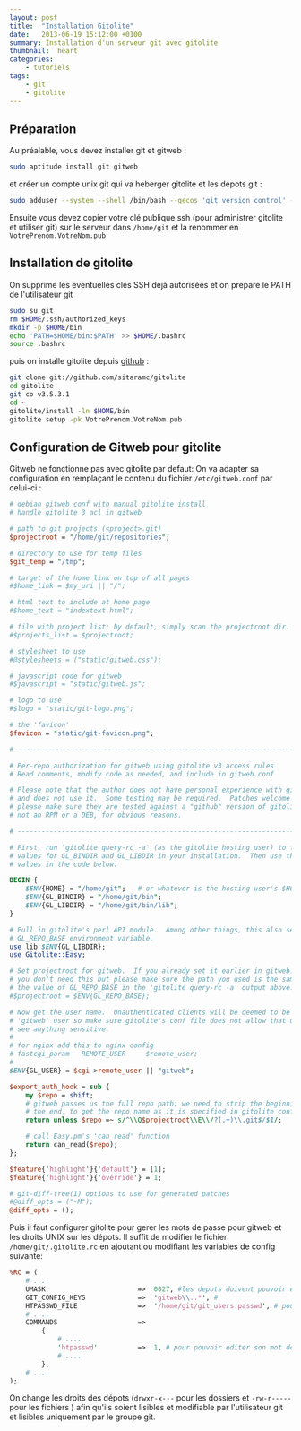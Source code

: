 ```yaml
---
layout: post
title:  "Installation Gitolite"
date:   2013-06-19 15:12:00 +0100
summary: Installation d'un serveur git avec gitolite
thumbnail:  heart
categories:
    - tutoriels
tags:
    - git
    - gitolite
---
```


Préparation
-----------
Au préalable, vous devez installer git et gitweb :

```sh
sudo aptitude install git gitweb
```

et créer un compte unix git qui va heberger gitolite et les dépots git :

```sh
sudo adduser --system --shell /bin/bash --gecos 'git version control' --group --disabled-password --home /home/git git
```

Ensuite vous devez copier votre clé publique ssh (pour administrer gitolite et utiliser git) sur le serveur dans `/home/git` et la renommer en `VotrePrenom.VotreNom.pub`

Installation de gitolite
------------------------

On supprime les eventuelles clés SSH déjà autorisées et on prepare le PATH de l'utilisateur git

```sh
sudo su git
rm $HOME/.ssh/authorized_keys
mkdir -p $HOME/bin
echo 'PATH=$HOME/bin:$PATH' >> $HOME/.bashrc
source .bashrc
```

puis on installe gitolite depuis [github](https://github.com/sitaramc/gitolite "github gitolite") :

```sh
git clone git://github.com/sitaramc/gitolite
cd gitolite
git co v3.5.3.1
cd ~
gitolite/install -ln $HOME/bin
gitolite setup -pk VotrePrenom.VotreNom.pub
```

Configuration de Gitweb pour gitolite
-------------------------------------

Gitweb ne fonctionne pas avec gitolite par defaut:
On va adapter sa configuration en remplaçant le contenu du fichier `/etc/gitweb.conf` par celui-ci :

```perl
# debian gitweb conf with manual gitolite install
# handle gitolite 3 acl in gitweb

# path to git projects (<project>.git)
$projectroot = "/home/git/repositories";

# directory to use for temp files
$git_temp = "/tmp";

# target of the home link on top of all pages
#$home_link = $my_uri || "/";

# html text to include at home page
#$home_text = "indextext.html";

# file with project list; by default, simply scan the projectroot dir.
#$projects_list = $projectroot;

# stylesheet to use
#@stylesheets = ("static/gitweb.css");

# javascript code for gitweb
#$javascript = "static/gitweb.js";

# logo to use
#$logo = "static/git-logo.png";

# the 'favicon'
$favicon = "static/git-favicon.png";

# ----------------------------------------------------------------------

# Per-repo authorization for gitweb using gitolite v3 access rules
# Read comments, modify code as needed, and include in gitweb.conf

# Please note that the author does not have personal experience with gitweb
# and does not use it.  Some testing may be required.  Patches welcome but
# please make sure they are tested against a "github" version of gitolite and
# not an RPM or a DEB, for obvious reasons.

# ----------------------------------------------------------------------

# First, run 'gitolite query-rc -a' (as the gitolite hosting user) to find the
# values for GL_BINDIR and GL_LIBDIR in your installation.  Then use those
# values in the code below:

BEGIN {
    $ENV{HOME} = "/home/git";   # or whatever is the hosting user's $HOME
    $ENV{GL_BINDIR} = "/home/git/bin";
    $ENV{GL_LIBDIR} = "/home/git/bin/lib";
}

# Pull in gitolite's perl API module.  Among other things, this also sets the
# GL_REPO_BASE environment variable.
use lib $ENV{GL_LIBDIR};
use Gitolite::Easy;

# Set projectroot for gitweb.  If you already set it earlier in gitweb.conf
# you don't need this but please make sure the path you used is the same as
# the value of GL_REPO_BASE in the 'gitolite query-rc -a' output above.
#$projectroot = $ENV{GL_REPO_BASE};

# Now get the user name.  Unauthenticated clients will be deemed to be the
# 'gitweb' user so make sure gitolite's conf file does not allow that user to
# see anything sensitive.
#
# for nginx add this to nginx config
# fastcgi_param   REMOTE_USER     $remote_user;
#
$ENV{GL_USER} = $cgi->remote_user || "gitweb";

$export_auth_hook = sub {
    my $repo = shift;
    # gitweb passes us the full repo path; we need to strip the beginning and
    # the end, to get the repo name as it is specified in gitolite conf
    return unless $repo =~ s/^\\Q$projectroot\\E\\/?(.+)\\.git$/$1/;

    # call Easy.pm's 'can_read' function
    return can_read($repo);
};

$feature{'highlight'}{'default'} = [1];
$feature{'highlight'}{'override'} = 1;

# git-diff-tree(1) options to use for generated patches
#@diff_opts = ("-M");
@diff_opts = ();
```

Puis il faut configurer gitolite pour gerer les mots de passe pour gitweb et les droits UNIX sur les dépots.
Il suffit de modifier le fichier `/home/git/.gitolite.rc` en ajoutant ou modifiant les variables de config suivante:

```perl
%RC = (
    # ....
    UMASK                       =>  0027, #les depots doivent pouvoir être lu par le group git
    GIT_CONFIG_KEYS             =>  'gitweb\\..*', #
    HTPASSWD_FILE               =>  '/home/git/git_users.passwd', # pour pouvoir editer son mot de passe gitweb
    # ....
    COMMANDS                    =>
        {
            # ....
            'htpasswd'          =>  1, # pour pouvoir editer son mot de passe gitweb
            # ....
        },
    # ....
);
```

On change les droits des dépots (`drwxr-x---` pour les dossiers et `-rw-r-----` pour les fichiers ) afin qu'ils soient lisibles et modifiable par l'utilisateur git et lisibles uniquement par le groupe git.
